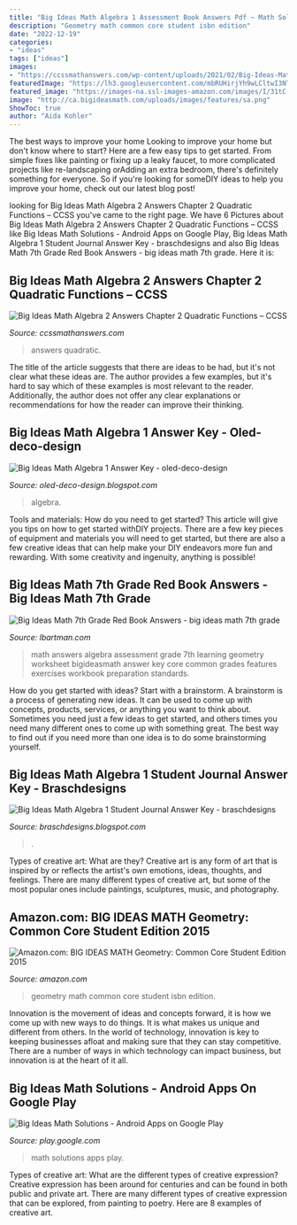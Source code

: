 ```yaml
---
title: "Big Ideas Math Algebra 1 Assessment Book Answers Pdf ~ Math Solutions Apps Play"
description: "Geometry math common core student isbn edition"
date: "2022-12-19"
categories:
- "ideas"
tags: ["ideas"]
images:
- "https://ccssmathanswers.com/wp-content/uploads/2021/02/Big-Ideas-Math-Algebra-2-Answers-Chapter-2-Quadratic-Functions-2.3-Question-13.png"
featuredImage: "https://lh3.googleusercontent.com/mbRUHirjYh9wLCltwI3NTLaB8WIkeFfx0URkVJTxyS4Mn6KAqpyYsKjXxjWzuDOWKA=h900"
featured_image: "https://images-na.ssl-images-amazon.com/images/I/31tC-xJliOL._BO1,204,203,200_.jpg"
image: "http://ca.bigideasmath.com/uploads/images/features/sa.png"
ShowToc: true
author: "Aida Kohler"
---
```



The best ways to improve your home
Looking to improve your home but don't know where to start? Here are a few easy tips to get started. From simple fixes like painting or fixing up a leaky faucet, to more complicated projects like re-landscaping orAdding an extra bedroom, there's definitely something for everyone. So if you're looking for someDIY ideas to help you improve your home, check out our latest blog post!

	

		
looking for Big Ideas Math Algebra 2 Answers Chapter 2 Quadratic Functions – CCSS you've came to the right page. We have 6 Pictures about Big Ideas Math Algebra 2 Answers Chapter 2 Quadratic Functions – CCSS like Big Ideas Math Solutions - Android Apps on Google Play, Big Ideas Math Algebra 1 Student Journal Answer Key - braschdesigns and also Big Ideas Math 7th Grade Red Book Answers - big ideas math 7th grade. Here it is:
		
    
## Big Ideas Math Algebra 2 Answers Chapter 2 Quadratic Functions – CCSS

<img loading=lazy src="https://ccssmathanswers.com/wp-content/uploads/2021/02/Big-Ideas-Math-Algebra-2-Answers-Chapter-2-Quadratic-Functions-2.3-Question-13.png" onerror="this.onerror=null;this.src='https://tse2.mm.bing.net/th?id=OIP.mtMTkz-jYsV9UklvxswoTAHaHW&amp;pid=15.1';" alt="Big Ideas Math Algebra 2 Answers Chapter 2 Quadratic Functions – CCSS">

_Source: ccssmathanswers.com_

>answers quadratic. 

	

The title of the article suggests that there are ideas to be had, but it's not clear what these ideas are. The author provides a few examples, but it's hard to say which of these examples is most relevant to the reader. Additionally, the author does not offer any clear explanations or recommendations for how the reader can improve their thinking.

    
## Big Ideas Math Algebra 1 Answer Key - Oled-deco-design

<img loading=lazy src="http://www.coursehero.com/thumb/00/0e/000e0b2c9b33d08e83336f2689c92f57335e6391_180.jpg" onerror="this.onerror=null;this.src='https://tse4.mm.bing.net/th?id=OIP.jCqaTzsXZGyYUNFf5ktaXgAAAA&amp;pid=15.1';" alt="Big Ideas Math Algebra 1 Answer Key - oled-deco-design">

_Source: oled-deco-design.blogspot.com_

>algebra. 

	

Tools and materials: How do you need to get started?
This article will give you tips on how to get started withDIY projects. There are a few key pieces of equipment and materials you will need to get started, but there are also a few creative ideas that can help make your DIY endeavors more fun and rewarding. With some creativity and ingenuity, anything is possible!

    
## Big Ideas Math 7th Grade Red Book Answers - Big Ideas Math 7th Grade

<img loading=lazy src="http://ca.bigideasmath.com/uploads/images/features/sa.png" onerror="this.onerror=null;this.src='https://tse2.mm.bing.net/th?id=OIP.Y9GefXIclw8GqGgkpJgGxQAAAA&amp;pid=15.1';" alt="Big Ideas Math 7th Grade Red Book Answers - big ideas math 7th grade">

_Source: lbartman.com_

>math answers algebra assessment grade 7th learning geometry worksheet bigideasmath answer key core common grades features exercises workbook preparation standards. 

	

How do you get started with ideas?
Start with a brainstorm. A brainstorm is a process of generating new ideas. It can be used to come up with concepts, products, services, or anything you want to think about. Sometimes you need just a few ideas to get started, and others times you need many different ones to come up with something great. The best way to find out if you need more than one idea is to do some brainstorming yourself.

    
## Big Ideas Math Algebra 1 Student Journal Answer Key - Braschdesigns

<img loading=lazy src="https://lh5.googleusercontent.com/proxy/ItFia3rzfDTYkjE04l996rcQlD9d9WGg0dH07RCV-Uhb_ncXgotPMqi6rorq_7W4t9DIrzQwCwGnEqOMjGpcyqf4I2rSmJ2OYQlcphH8TTKWvHy4p5ScpiqODIOtKiv-HSvVnizs172nbYlowlxsCw=w1200-h630-p-k-no-nu" onerror="this.onerror=null;this.src='https://tse4.mm.bing.net/th?id=OIP.Qm5PQ4D_Trn4hzUBKC7qFAHaGE&amp;pid=15.1';" alt="Big Ideas Math Algebra 1 Student Journal Answer Key - braschdesigns">

_Source: braschdesigns.blogspot.com_

>. 

	

Types of creative art: What are they?
Creative art is any form of art that is inspired by or reflects the artist's own emotions, ideas, thoughts, and feelings. There are many different types of creative art, but some of the most popular ones include paintings, sculptures, music, and photography.

    
## Amazon.com: BIG IDEAS MATH Geometry: Common Core Student Edition 2015

<img loading=lazy src="https://images-na.ssl-images-amazon.com/images/I/31tC-xJliOL._BO1,204,203,200_.jpg" onerror="this.onerror=null;this.src='https://tse1.mm.bing.net/th?id=OIP.0gjtyCVY6LG3z3zpA3yiigAAAA&amp;pid=15.1';" alt="Amazon.com: BIG IDEAS MATH Geometry: Common Core Student Edition 2015">

_Source: amazon.com_

>geometry math common core student isbn edition. 

	

Innovation is the movement of ideas and concepts forward, it is how we come up with new ways to do things. It is what makes us unique and different from others. In the world of technology, innovation is key to keeping businesses afloat and making sure that they can stay competitive. There are a number of ways in which technology can impact business, but innovation is at the heart of it all.

    
## Big Ideas Math Solutions - Android Apps On Google Play

<img loading=lazy src="https://lh3.googleusercontent.com/mbRUHirjYh9wLCltwI3NTLaB8WIkeFfx0URkVJTxyS4Mn6KAqpyYsKjXxjWzuDOWKA=h900" onerror="this.onerror=null;this.src='https://tse4.mm.bing.net/th?id=OIP.tVTiVKFIBa-yctCP16U3wwHaNL&amp;pid=15.1';" alt="Big Ideas Math Solutions - Android Apps on Google Play">

_Source: play.google.com_

>math solutions apps play. 

	

Types of creative art: What are the different types of creative expression?
Creative expression has been around for centuries and can be found in both public and private art. There are many different types of creative expression that can be explored, from painting to poetry. Here are 8 examples of creative art.

